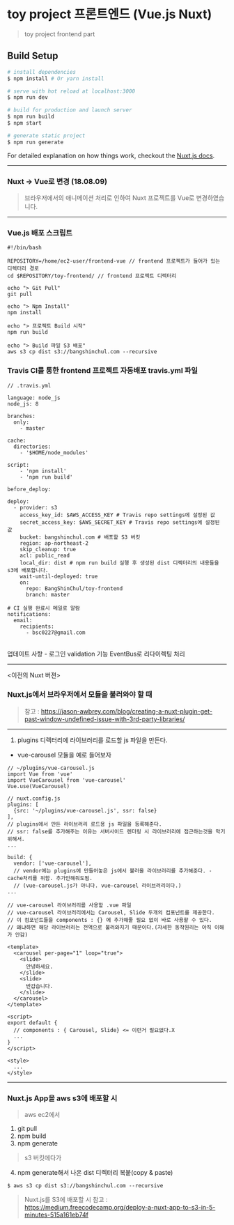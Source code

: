 # toy project 프론트엔드 (Vue.js Nuxt)

> toy project frontend part

## Build Setup

``` bash
# install dependencies
$ npm install # Or yarn install

# serve with hot reload at localhost:3000
$ npm run dev

# build for production and launch server
$ npm run build
$ npm start

# generate static project
$ npm run generate
```

For detailed explanation on how things work, checkout the [Nuxt.js docs](https://github.com/nuxt/nuxt.js).

***
### Nuxt -> Vue로 변경 (18.08.09)
> 브라우저에서의 애니메이션 처리로 인하여 Nuxt 프로젝트를 Vue로 변경하였습니다.
***
### Vue.js 배포 스크립트
```
#!/bin/bash

REPOSITORY=/home/ec2-user/frontend-vue // frontend 프로젝트가 들어가 있는 디렉터리 경로
cd $REPOSITORY/toy-frontend/ // frontend 프로젝트 디렉터리

echo "> Git Pull"
git pull

echo "> Npm Install"
npm install

echo "> 프로젝트 Build 시작"
npm run build

echo "> Build 파일 S3 배포"
aws s3 cp dist s3://bangshinchul.com --recursive
```
### Travis CI를 통한 frontend 프로젝트 자동배포 travis.yml 파일
```
// .travis.yml

language: node_js
node_js: 8

branches:
  only:
    - master

cache:
  directories:
    - '$HOME/node_modules'

script:
    - 'npm install'
    - 'npm run build'

before_deploy:

deploy:
  - provider: s3
    access_key_id: $AWS_ACCESS_KEY # Travis repo settings에 설정된 값
    secret_access_key: $AWS_SECRET_KEY # Travis repo settings에 설정된 값
    bucket: bangshinchul.com # 배포할 S3 버킷
    region: ap-northeast-2
    skip_cleanup: true
    acl: public_read
    local_dir: dist # npm run build 실행 후 생성된 dist 디렉터리의 내용들을 s3에 배포합니다.
    wait-until-deployed: true
    on:
      repo: BangShinChul/toy-frontend
      branch: master

# CI 실행 완료시 메일로 알람
notifications:
  email:
    recipients:
      - bsc0227@gmail.com

```
<br>
업데이트 사항
- 로그인 validation 기능 EventBus로 리다이렉팅 처리

***
<이전의 Nuxt 버젼>
### Nuxt.js에서 브라우저에서 모듈을 불러와야 할 때 
> 참고 : https://jason-awbrey.com/blog/creating-a-nuxt-plugin-get-past-window-undefined-issue-with-3rd-party-libraries/

***
1. plugins 디렉터리에 라이브러리를 로드할 js 파일을 만든다. 
  - vue-carousel 모듈을 예로 들어보자
  ```
  // ~/plugins/vue-carousel.js
  import Vue from 'vue'
  import VueCarousel from 'vue-carousel'
  Vue.use(VueCarousel)   
  ```
  ```
  // nuxt.config.js
  plugins: [
    {src: '~/plugins/vue-carousel.js', ssr: false}
  ],
  // plugins에서 만든 라이브러리 로드용 js 파일을 등록해준다.
  // ssr: false를 추가해주는 이유는 서버사이드 렌더링 시 라이브러리에 접근하는것을 막기 위해서.
  ...
  
  build: {
    vendor: ['vue-carousel'],
    // vendor에는 plugins에 만들어놓은 js에서 불러올 라이브러리를 추가해준다. - cache처리를 위함. 추가안해줘도됨.
    // (vue-carousel.js가 아니다. vue-carousel 라이브러리이다.)
  ...
  ```
  ```
  // vue-carousel 라이브러리를 사용할 .vue 파일
  // vue-carousel 라이브러리에서는 Carousel, Slide 두개의 컴포넌트를 제공한다.
  // 이 컴포넌트들을 components : {} 에 추가해줄 필요 없이 바로 사용할 수 있다.
  // 왜냐하면 해당 라이브러리는 전역으로 불러와지기 때문이다.(자세한 동작원리는 아직 이해가 안감)
  
  <template>
    <carousel per-page="1" loop="true">
      <slide>
        안녕하세요.
      </slide>
      <slide>
        반갑습니다.
      </slide>
    </carousel>
  </template>
  
  <script>
  export default {
    // components : { Carousel, Slide} <= 이런거 필요없다.X
    ...
  }
  </script>
  
  <style>
    ...
  </style>

  ```
***
### Nuxt.js App을 aws s3에 배포할 시
> aws ec2에서
1. git pull
2. npm build
3. npm generate
> s3 버킷에다가
4. npm generate해서 나온 dist 디렉터리 복붙(copy & paste)
```
$ aws s3 cp dist s3://bangshinchul.com --recursive
```
> Nuxt.js를 S3에 배포할 시 참고 : <br>
> https://medium.freecodecamp.org/deploy-a-nuxt-app-to-s3-in-5-minutes-515a161eb74f
